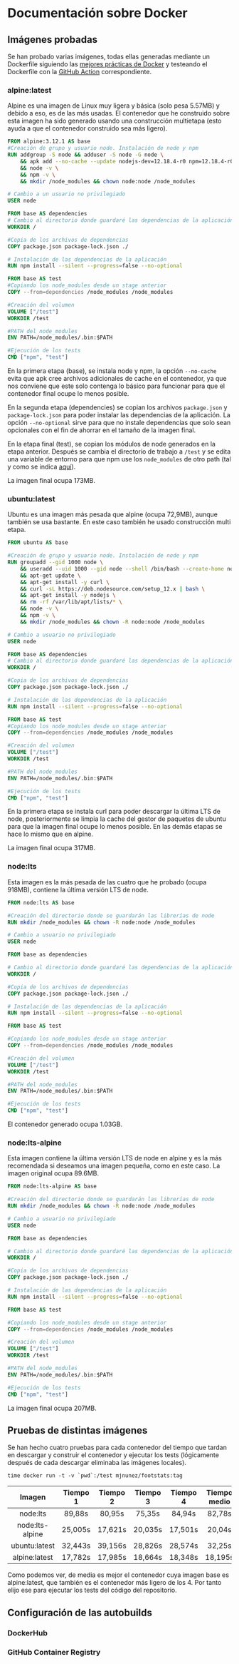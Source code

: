 # Documentación sobre Docker

## Imágenes probadas
Se han probado varias imágenes, todas ellas generadas mediante un Dockerfile siguiendo las [mejores prácticas de Docker](https://docs.docker.com/develop/develop-images/dockerfile_best-practices/) y testeando el Dockerfile con la [GitHub Action](https://github.com/ManuelJNunez/footStats/blob/master/.github/workflows/linters.yml) correspondiente.

### alpine:latest
Alpine es una imagen de Linux muy ligera y básica (solo pesa 5.57MB) y debido a eso, es de las más usadas. El contenedor que he construido sobre esta imagen ha sido generado usando una construcción multietapa (esto ayuda a que el contenedor construido sea más ligero).

~~~dockerfile
FROM alpine:3.12.1 AS base
#Creación de grupo y usuario node. Instalación de node y npm
RUN addgroup -S node && adduser -S node -G node \
    && apk add --no-cache --update nodejs-dev=12.18.4-r0 npm=12.18.4-r0 \
    && node -v \
    && npm -v \
    && mkdir /node_modules && chown node:node /node_modules

# Cambio a un usuario no privilegiado
USER node

FROM base AS dependencies
# Cambio al directorio donde guardaré las dependencias de la aplicación
WORKDIR /

#Copia de los archivos de dependencias
COPY package.json package-lock.json ./

# Instalación de las dependencias de la aplicación
RUN npm install --silent --progress=false --no-optional

FROM base AS test
#Copiando los node_modules desde un stage anterior
COPY --from=dependencies /node_modules /node_modules

#Creación del volumen
VOLUME ["/test"]
WORKDIR /test

#PATH del node_modules
ENV PATH=/node_modules/.bin:$PATH

#Ejecución de los tests
CMD ["npm", "test"]
~~~

En la primera etapa (base), se instala node y npm, la opción `--no-cache` evita que apk cree archivos adicionales de cache en el contenedor, ya que nos conviene que este solo contenga lo básico para funcionar para que el contenedor final ocupe lo menos posible.

En la segunda etapa (dependencies) se copian los archivos `package.json` y `package-lock.json` para poder instalar las dependencias de la aplicación. La opción `--no-optional` sirve para que no instale dependencias que solo sean opcionales con el fin de ahorrar en el tamaño de la imagen final.

En la etapa final (test), se copian los módulos de node generados en la etapa anterior. Después se cambia el directorio de trabajo a `/test` y se edita una variable de entorno para que npm use los `node_modules` de otro path (tal y como se indica [aquí](https://www.docker.com/blog/keep-nodejs-rockin-in-docker/)).

La imagen final ocupa 173MB.

### ubuntu:latest
Ubuntu es una imagen más pesada que alpine (ocupa 72,9MB), aunque también se usa bastante. En este caso también he usado construcción multi etapa.

~~~dockerfile
FROM ubuntu AS base

#Creación de grupo y usuario node. Instalación de node y npm
RUN groupadd --gid 1000 node \
    && useradd --uid 1000 --gid node --shell /bin/bash --create-home node \
    && apt-get update \
    && apt-get install -y curl \
    && curl -sL https://deb.nodesource.com/setup_12.x | bash \
    && apt-get install -y nodejs \
    && rm -rf /var/lib/apt/lists/* \
    && node -v \
    && npm -v \
    && mkdir /node_modules && chown -R node:node /node_modules

# Cambio a usuario no privilegiado
USER node

FROM base AS dependencies
# Cambio al directorio donde guardaré las dependencias de la aplicación
WORKDIR /

#Copia de los archivos de dependencias
COPY package.json package-lock.json ./

# Instalación de las dependencias de la aplicación
RUN npm install --silent --progress=false --no-optional

FROM base AS test
#Copiando los node_modules desde un stage anterior
COPY --from=dependencies /node_modules /node_modules

#Creación del volumen
VOLUME ["/test"]
WORKDIR /test

#PATH del node_modules
ENV PATH=/node_modules/.bin:$PATH

#Ejecución de los tests
CMD ["npm", "test"]
~~~

En la primera etapa se instala curl para poder descargar la última LTS de node, posteriormente se limpia la cache del gestor de paquetes de ubuntu para que la imagen final ocupe lo menos posible. En las demás etapas se hace lo mismo que en alpine.

La imagen final ocupa 317MB.

### node:lts
Esta imagen es la más pesada de las cuatro que he probado (ocupa 918MB), contiene la última versión LTS de node.

~~~dockerfile
FROM node:lts AS base

#Creación del directorio donde se guardarán las librerías de node
RUN mkdir /node_modules && chown -R node:node /node_modules

# Cambio a usuario no privilegiado
USER node

FROM base as dependencies

# Cambio al directorio donde guardaré las dependencias de la aplicación
WORKDIR /

#Copia de los archivos de dependencias
COPY package.json package-lock.json ./

# Instalación de las dependencias de la aplicación
RUN npm install --silent --progress=false --no-optional

FROM base AS test

#Copiando los node_modules desde un stage anterior
COPY --from=dependencies /node_modules /node_modules

#Creación del volumen
VOLUME ["/test"]
WORKDIR /test

#PATH del node_modules
ENV PATH=/node_modules/.bin:$PATH

#Ejecución de los tests
CMD ["npm", "test"]
~~~

El contenedor generado ocupa 1.03GB.

### node:lts-alpine
Esta imagen contiene la última versión LTS de node en alpine y es la más recomendada si deseamos una imagen pequeña, como en este caso. La imagen original ocupa 89.6MB.

~~~dockerfile
FROM node:lts-alpine AS base

#Creación del directorio donde se guardarán las librerías de node
RUN mkdir /node_modules && chown -R node:node /node_modules

# Cambio a usuario no privilegiado
USER node

FROM base as dependencies

# Cambio al directorio donde guardaré las dependencias de la aplicación
WORKDIR /

#Copia de los archivos de dependencias
COPY package.json package-lock.json ./

# Instalación de las dependencias de la aplicación
RUN npm install --silent --progress=false --no-optional

FROM base AS test

#Copiando los node_modules desde un stage anterior
COPY --from=dependencies /node_modules /node_modules

#Creación del volumen
VOLUME ["/test"]
WORKDIR /test

#PATH del node_modules
ENV PATH=/node_modules/.bin:$PATH

#Ejecución de los tests
CMD ["npm", "test"]
~~~

La imagen final ocupa 207MB.

## Pruebas de distintas imágenes
Se han hecho cuatro pruebas para cada contenedor del tiempo que tardan en descargar y construir el contenedor y ejecutar los tests (lógicamente después de cada descargar eliminaba las imágenes locales).

~~~shell
time docker run -t -v `pwd`:/test mjnunez/footstats:tag
~~~

|    **Imagen**   | **Tiempo 1** | **Tiempo 2** | **Tiempo 3** | **Tiempo 4** | **Tiempo medio** |
|:---------------:|:------------:|:------------:|:------------:|:------------:|:----------------:|
|     node:lts    |    89,88s    |    80,95s    |    75,35s    |    84,94s    |      82,78s      |
| node:lts-alpine |    25,005s   |    17,621s   |    20,035s   |    17,501s   |      20,04s      |
|  ubuntu:latest  |    32,443s   |    39,156s   |    28,826s   |    28,574s   |      32,25s      |
|  alpine:latest  |    17,782s   |    17,985s   |    18,664s   |    18,348s   |      18,195s     |

Como podemos ver, de media es mejor el contenedor cuya imagen base es alpine:latest, que también es el contenedor más ligero de los 4. Por tanto elijo ese para ejecutar los tests del código del repositorio.

## Configuración de las autobuilds
### DockerHub

### GitHub Container Registry